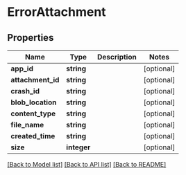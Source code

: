 # ErrorAttachment

## Properties
Name | Type | Description | Notes
------------ | ------------- | ------------- | -------------
**app_id** | **string** |  | [optional] 
**attachment_id** | **string** |  | [optional] 
**crash_id** | **string** |  | [optional] 
**blob_location** | **string** |  | [optional] 
**content_type** | **string** |  | [optional] 
**file_name** | **string** |  | [optional] 
**created_time** | **string** |  | [optional] 
**size** | **integer** |  | [optional] 

[[Back to Model list]](../README.md#documentation-for-models) [[Back to API list]](../README.md#documentation-for-api-endpoints) [[Back to README]](../README.md)

